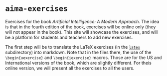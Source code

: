 # `aima-exercises`

Exercises for the book *Artificial Intelligence: A Modern Approach.* The idea is that in the fourth edition of the book, exercises will be online only (they will not appear in the book). This site will showcase the exercises, and will be a platform for students and teachers to add new exercises.

The first step will be to translate the LaTeX exercises (in the [`latex`](https://github.com/aimacode/aima-exercises/tree/master/latex) subdirectory) into markdown. Note that in the files there, the use of the `\begin{uexercise}` and `\begin{iexercise}` macros. Those are for the US and International versions of the book, which are slightly different. For theis online version, we will present all the exercises to all the users.
